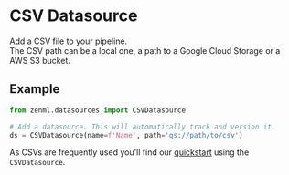 # CSV Datasource
Add a CSV file to your pipeline.  
The CSV path can be a local one, a path to a Google Cloud Storage or a AWS S3 bucket. 
    
## Example

```python
from zenml.datasources import CSVDatasource

# Add a datasource. This will automatically track and version it.
ds = CSVDatasource(name=f'Name', path='gs://path/to/csv')
```

As CSVs are frequently used you'll find our [quickstart](getting-started/quickstart.md) using the `CSVDatasource`.